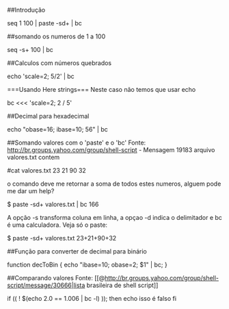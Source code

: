 ##Introdução 

seq 1 100 | paste -sd+ | bc

##somando os numeros de 1 a 100 

seq -s+ 100 | bc

##Calculos com números quebrados 

echo 'scale=2; 5/2' | bc


===Usando Here strings=== 
Neste caso não temos que usar echo


bc <<< 'scale=2; 2 / 5'


##Decimal para hexadecimal 


echo "obase=16; ibase=10; 56" | bc


##Somando valores com o 'paste' e o 'bc' 
Fonte: http://br.groups.yahoo.com/group/shell-script - Mensagem 19183
arquivo valores.txt contem

  #cat valores.txt
  23
  21
  90
  32

o comando deve me retornar a soma de todos estes numeros, alguem pode
me dar um help?

$ paste -sd+ valores.txt | bc
 166

A opção -s transforma coluna em linha, a opçao -d indica o
delimitador e bc é uma calculadora. Veja só o paste:

 $ paste -sd+ valores.txt
 23+21+90+32

##Função para converter de decimal para binário 

function decToBin { echo "ibase=10; obase=2; $1" | bc; }

##Comparando valores 
Fonte: [[@http://br.groups.yahoo.com/group/shell-script/message/30666|lista brasileira de shell script]]

if (( ! $(echo 2.0 == 1.006 | bc -l) )); then
echo isso é falso
fi
